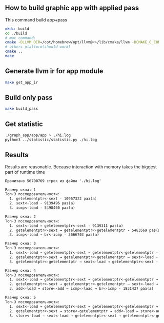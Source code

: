 ## How to build graphic app with applied pass ##

This command build app+pass
```bash 
mkdir build
cd ./build
# mac command:
cmake -DLLVM_DIR=/opt/homebrew/opt/llvm@<>/lib/cmake/llvm -DCMAKE_C_COMPILER=/opt/homebrew/opt/llvm@<>/bin/clang -DCMAKE_CXX_COMPILER=/opt/homebrew/opt/llvm@<>/bin/clang++ -DCMAKE_EXPORT_COMPILE_COMMANDS=ON ..
# others platform(should work)
cmake ..
make
```
## Generate llvm ir for app module ##
```bash
make get_app_ir
```

## Build only pass ##
```bash
make build_pass
```

## Get statistic ##
```bash
./graph_app/app/app > ./hi.log
python3 ../statistic/statistic.py ./hi.log
```

## Results ##
Results are reasonable. Because interaction with memory takes the biggest part of runtime time
```txt
Прочитано 56700769 строк из файла './hi.log'

Размер окна: 1
Топ-3 последовательности:
  1. getelementptr<-sext - 10967322 раз(а)
  2. sext<-load - 9139496 раз(а)
  3. icmp<-load - 5498460 раз(а)

Размер окна: 2
Топ-3 последовательности:
  1. sext<-load → getelementptr<-sext - 9139311 раз(а)
  2. getelementptr<-sext → getelementptr<-getelementptr - 5483569 раз(а)
  3. icmp<-load → br<-icmp - 3666703 раз(а)

Размер окна: 3
Топ-3 последовательности:
  1. sext<-load → getelementptr<-sext → getelementptr<-getelementptr - 5483569 раз(а)
  2. getelementptr<-sext → getelementptr<-getelementptr → sext<-load - 3655742 раз(а)
  3. getelementptr<-getelementptr → sext<-load → getelementptr<-sext - 3655742 раз(а)

Размер окна: 4
Топ-3 последовательности:
  1. sext<-load → getelementptr<-sext → getelementptr<-getelementptr → sext<-load - 3655742 раз(а)
  2. getelementptr<-sext → getelementptr<-getelementptr → sext<-load → getelementptr<-sext - 3655742 раз(а)
  3. add<-load → store<-add → icmp<-load → br<-icmp - 1831437 раз(а)

Размер окна: 5
Топ-3 последовательности:
  1. sext<-load → getelementptr<-sext → getelementptr<-getelementptr → sext<-load → getelementptr<-sext - 3655742 раз(а)
  2. getelementptr<-sext → store<-getelementptr → add<-load → store<-add → icmp<-load - 1828087 раз(а)
  3. store<-load → sext<-load → getelementptr<-sext → getelementptr<-getelementptr → sext<-load - 1827902 раз(а)
```